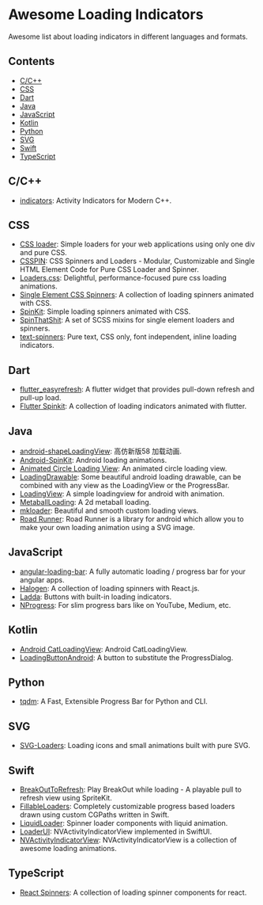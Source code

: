 # Awesome Loading Indicators

Awesome list about loading indicators in different languages and formats.

## Contents <!-- omit in toc -->

* [C/C++](#cc)
* [CSS](#css)
* [Dart](#dart)
* [Java](#java)
* [JavaScript](#javascript)
* [Kotlin](#kotlin)
* [Python](#python)
* [SVG](#svg)
* [Swift](#swift)
* [TypeScript](#typescript)

## C/C++

* [indicators](https://github.com/p-ranav/indicators): Activity Indicators for Modern C++.

## CSS

* [CSS loader](https://github.com/raphaelfabeni/css-loader): Simple loaders for your web applications using only one div and pure CSS.
* [CSSPIN](https://github.com/webkul/csspin): CSS Spinners and Loaders - Modular, Customizable and Single HTML Element Code for Pure CSS Loader and Spinner.
* [Loaders.css](https://github.com/ConnorAtherton/loaders.css): Delightful, performance-focused pure css loading animations.
* [Single Element CSS Spinners](https://github.com/lukehaas/css-loaders): A collection of loading spinners animated with CSS.
* [SpinKit](https://github.com/tobiasahlin/SpinKit): Simple loading spinners animated with CSS.
* [SpinThatShit](https://github.com/MatejKustec/SpinThatShit): A set of SCSS mixins for single element loaders and spinners.
* [text-spinners](https://github.com/maxbeier/text-spinners): Pure text, CSS only, font independent, inline loading indicators.

## Dart

* [flutter_easyrefresh](https://github.com/xuelongqy/flutter_easyrefresh): A flutter widget that provides pull-down refresh and pull-up load.
* [Flutter Spinkit](https://github.com/jogboms/flutter_spinkit): A collection of loading indicators animated with flutter.

## Java

* [android-shapeLoadingView](https://github.com/zzz40500/android-shapeLoadingView): 高仿新版58 加载动画.
* [Android-SpinKit](https://github.com/ybq/Android-SpinKit): Android loading animations.
* [Animated Circle Loading View](https://github.com/jlmd/AnimatedCircleLoadingView): An animated circle loading view.
* [LoadingDrawable](https://github.com/dinuscxj/LoadingDrawable): Some beautiful android loading drawable, can be combined with any view as the LoadingView or the ProgressBar.
* [LoadingView](https://github.com/ldoublem/LoadingView): A simple loadingview for android with animation.
* [MetaballLoading](https://github.com/dodola/MetaballLoading): A 2d metaball loading.
* [mkloader](https://github.com/nntuyen/mkloader): Beautiful and smooth custom loading views.
* [Road Runner](https://github.com/glomadrian/RoadRunner): Road Runner is a library for android which allow you to make your own loading animation using a SVG image.

## JavaScript

* [angular-loading-bar](https://github.com/chieffancypants/angular-loading-bar): A fully automatic loading / progress bar for your angular apps.
* [Halogen](https://github.com/yuanyan/halogen): A collection of loading spinners with React.js.
* [Ladda](https://github.com/hakimel/Ladda): Buttons with built-in loading indicators.
* [NProgress](https://github.com/rstacruz/nprogress): For slim progress bars like on YouTube, Medium, etc.

## Kotlin

* [Android CatLoadingView](https://github.com/Rogero0o/CatLoadingView): Android CatLoadingView.
* [LoadingButtonAndroid](https://github.com/leandroBorgesFerreira/LoadingButtonAndroid): A button to substitute the ProgressDialog.

## Python

* [tqdm](https://github.com/tqdm/tqdm): A Fast, Extensible Progress Bar for Python and CLI.

## SVG

* [SVG-Loaders](https://github.com/SamHerbert/SVG-Loaders): Loading icons and small animations built with pure SVG.

## Swift

* [BreakOutToRefresh](https://github.com/dasdom/BreakOutToRefresh): Play BreakOut while loading - A playable pull to refresh view using SpriteKit.
* [FillableLoaders](https://github.com/polqf/FillableLoaders): Completely customizable progress based loaders drawn using custom CGPaths written in Swift.
* [LiquidLoader](https://github.com/yoavlt/LiquidLoader): Spinner loader components with liquid animation.
* [LoaderUI](https://github.com/ninjaprox/LoaderUI): NVActivityIndicatorView implemented in SwiftUI.
* [NVActivityIndicatorView](https://github.com/ninjaprox/NVActivityIndicatorView): NVActivityIndicatorView is a collection of awesome loading animations.

## TypeScript

* [React Spinners](https://github.com/davidhu2000/react-spinners): A collection of loading spinner components for react.
